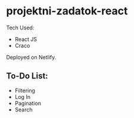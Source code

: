 # projektni-zadatok-react
Tech Used:
- React JS 
- Craco

Deployed on Netlify.

## To-Do List:

- Filtering
- Log In
- Pagination
- Search
